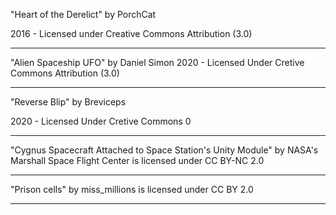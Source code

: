 "Heart of the Derelict"
by PorchCat

2016 - Licensed under
Creative Commons
Attribution (3.0)

---

"Alien Spaceship UFO"
by Daniel Simon
2020 - Licensed Under
Cretive Commons
Attribution (3.0)

---

"Reverse Blip"
by Breviceps

2020 - Licensed Under
Cretive Commons 0

---

"Cygnus Spacecraft Attached to Space Station's Unity Module" by NASA's Marshall Space Flight Center is licensed under CC BY-NC 2.0

---

"Prison cells" by miss_millions is licensed under CC BY 2.0

---
